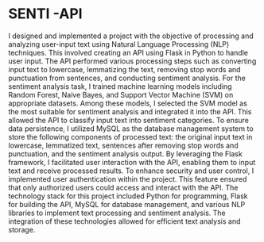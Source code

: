 # SENTI -API
 I designed and implemented a project with the objective of processing and analyzing user-input text using Natural Language Processing (NLP) techniques. This involved creating an API using Flask in Python to handle user input. The API performed various processing steps such as converting input text to lowercase, lemmatizing the text, removing stop words and punctuation from sentences, and conducting sentiment analysis.  For the sentiment analysis task, I trained machine learning models including Random Forest, Naive Bayes, and Support Vector Machine (SVM) on appropriate datasets. Among these models, I selected the SVM model as the most suitable for sentiment analysis and integrated it into the API. This allowed the API to classify input text into sentiment categories.  To ensure data persistence, I utilized MySQL as the database management system to store the following components of processed text: the original input text in lowercase, lemmatized text, sentences after removing stop words and punctuation, and the sentiment analysis output. By leveraging the Flask framework, I facilitated user interaction with the API, enabling them to input text and receive processed results.  To enhance security and user control, I implemented user authentication within the project. This feature ensured that only authorized users could access and interact with the API.  The technology stack for this project included Python for programming, Flask for building the API, MySQL for database management, and various NLP libraries to implement text processing and sentiment analysis. The integration of these technologies allowed for efficient text analysis and storage.
